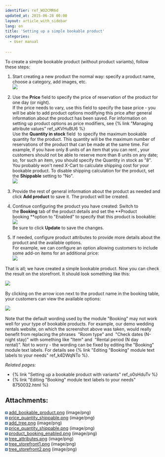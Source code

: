 ```yaml
---
identifier: ref_WO2CMR6d
updated_at: 2015-06-28 00:00
layout: article_with_sidebar
lang: en
title: 'Setting up a simple bookable product'
categories:
  - User manual

---
```



To create a simple bookable product (without product variants), follow these steps:

1.  Start creating a new product the normal way: specify a product name, choose a category, add images, etc.   
    ![]({{site.baseurl}}/attachments/8749984/8718722.png?effects=drop-shadow)
2.  Use the **Price** field to specify the price of reservation of the product for one day (or night).   
    If the price needs to vary, use this field to specify the base price - you will be able to add product options modifying this price after general information about the product has been saved. For information on setting up product options as price modifiers, see {% link "Managing attribute values" ref_uKVHuBU6 %}  
    Use the **Quantity in stock** field  to specify the maximum bookable quantity for the product. This quantity will be the maximum number of reservations of the product that can be made at the same time. For example, if you have only 8 units of an item that you can rent , your customers should not be able to reserve more than 8 units on any date; so, for such an item, you should specify the Quantity in stock as "8".  
    You probably won't need X-Cart to calculate shipping cost for your bookable product. To disable shipping calculation for the product, set the **Shippable** setting to "No".  
    ![]({{site.baseurl}}/attachments/8749984/8718720.png?effects=drop-shadow)  

3.  Provide the rest of general information about the product as needed and click **Add product** to save it. The product will be created.
4.  Continue configuring the product you have created: Switch to the **Booking** tab of the product details and set the **Product booking **option to "Enabled" to specify that this product is bookable:  
    ![]({{site.baseurl}}/attachments/8749984/8718724.png?effects=drop-shadow)  
    Be sure to click **Update** to save the changes.  

5.  If needed, configure product attributes to provide more details about the product and the available options.   
    For example, we can configure an option allowing customers to include some add-on items for an additional price:  
    ![]({{site.baseurl}}/attachments/8749984/8718725.png?effects=drop-shadow)

That is all; we have created a simple bookable product. Now you can check the result on the storefront. It should look something like this:

![]({{site.baseurl}}/attachments/8749984/8718726.png?effects=drop-shadow)

By clicking on the arrow icon next to the product name in the booking table, your customers can view the available options:

![]({{site.baseurl}}/attachments/8749984/8718727.png?effects=drop-shadow)

Note that the default wording used by the module "Booking" may not work well for your type of bookable products. For example, our demo wedding rentals website, on which the screenshot above was taken, would really benefit from replacing the phrases  "Room type" and  "Check dates (N-night stay)" with something like "Item" and  "Rental period (N day rental)". Not to worry - the wording can be fixed by editing the "Booking" module text labels. For details see {% link "Editing "Booking" module text labels to your needs" ref_k4DWqNTo %}.

_Related pages:_

*   {% link "Setting up a bookable product with variants" ref_o0sHduTv %}
*   {% link "Editing "Booking" module text labels to your needs" 8750032.html %}

## Attachments:

![](images/icons/bullet_blue.gif) [add_bookable_product.png]({{site.baseurl}}/attachments/8749984/8718719.png) (image/png)  
![](images/icons/bullet_blue.gif) [price_quantity_shippable.png]({{site.baseurl}}/attachments/8749984/8718723.png) (image/png)  
![](images/icons/bullet_blue.gif) [add_tree.png]({{site.baseurl}}/attachments/8749984/8718722.png) (image/png)  
![](images/icons/bullet_blue.gif) [price_quantity_shippable.png]({{site.baseurl}}/attachments/8749984/8718720.png) (image/png)  
![](images/icons/bullet_blue.gif) [product_booking_enabled.png]({{site.baseurl}}/attachments/8749984/8718724.png) (image/png)  
![](images/icons/bullet_blue.gif) [tree_attributes.png]({{site.baseurl}}/attachments/8749984/8718725.png) (image/png)  
![](images/icons/bullet_blue.gif) [tree_storefront1.png]({{site.baseurl}}/attachments/8749984/8718726.png) (image/png)  
![](images/icons/bullet_blue.gif) [tree_storefront2.png]({{site.baseurl}}/attachments/8749984/8718727.png) (image/png)
